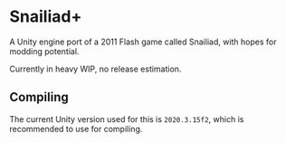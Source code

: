 # Snailiad+
A Unity engine port of a 2011 Flash game called Snailiad, with hopes for modding potential.

Currently in heavy WIP, no release estimation.

## Compiling
The current Unity version used for this is `2020.3.15f2`, which is recommended to use for compiling.
